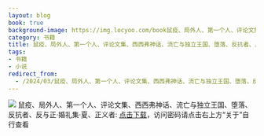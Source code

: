 ```yaml
---
layout: blog
book: true
background-image: https://img.locyoo.com/book鼠疫、局外人、第一个人、评论文集、西西弗神话、流亡与独立王国、堕落、反抗者、反与正·婚礼集·夏、正义者.jpg
category: 书籍
title: 鼠疫、局外人、第一个人、评论文集、西西弗神话、流亡与独立王国、堕落、反抗者、反与正·婚礼集·夏、正义者
tags:
- 书籍
- 小说
redirect_from:
  - /2024/03/鼠疫、局外人、第一个人、评论文集、西西弗神话、流亡与独立王国、堕落、反抗者、反与正·婚礼集·夏、正义者/
---
```

![](https://img.locyoo.com/book鼠疫、局外人、第一个人、评论文集、西西弗神话、流亡与独立王国、堕落、反抗者、反与正·婚礼集·夏、正义者.jpg)
鼠疫、局外人、第一个人、评论文集、西西弗神话、流亡与独立王国、堕落、反抗者、反与正·婚礼集·夏、正义者: <a name = "ref1" href="https://url18.ctfile.com/f/50983618-1380725050-2653bf?p=3619">点击下载</a>，访问密码请点击右上方“关于”自行查看